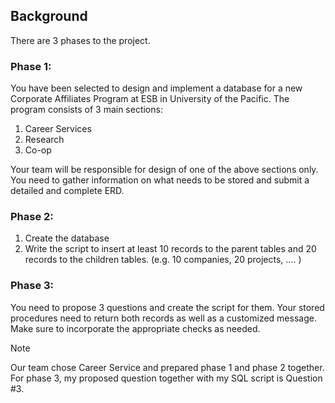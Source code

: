 ## Background
There are 3 phases to the project.

### Phase 1:

You have been selected to design and implement a database for a new Corporate Affiliates Program at ESB in University of the Pacific. The program consists of 3 main sections:
1. Career Services
2. Research 
3. Co-op

Your team will be responsible for design of one of the above sections only. You need to gather information on what needs to be stored and submit a detailed and complete ERD.

### Phase 2:
1. Create the database
2. Write the script to insert at least 10 records to the parent tables and 20 records to the children tables. (e.g. 10 companies, 20 projects, .... )

### Phase 3:
You need to propose 3 questions and create the script for them. Your stored procedures need to return both records as well as a customized message. Make sure to incorporate the appropriate checks as needed.

> [!NOTE]
> Our team chose Career Service and prepared phase 1 and phase 2 together. For phase 3, my proposed question together with my SQL script is Question #3.
